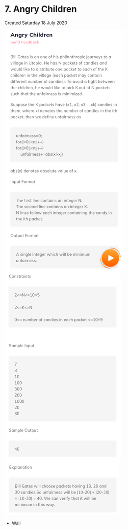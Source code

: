# 7. Angry Children
Created Saturday 18 July 2020

![](7._Angry_Children_-_80/pasted_image.png)
![](7._Angry_Children_-_80/pasted_image001.png)
![](7._Angry_Children_-_80/pasted_image002.png)

* Wall



